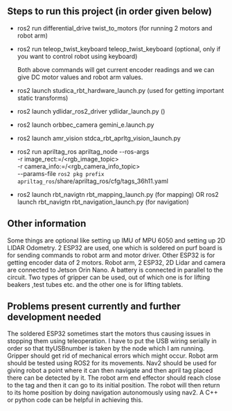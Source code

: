 ## Steps to run this project (in order given below)
- ros2 run differential_drive twist_to_motors (for running 2 motors and robot arm)
- ros2 run teleop_twist_keyboard teleop_twist_keyboard (optional, only if you want to control robot using keyboard)

  Both above commands will get current encoder readings and we can give DC motor values and robot arm values.
- ros2 launch studica_rbt_hardware_launch.py (used for getting important static transforms)
- ros2 launch ydlidar_ros2_driver ydlidar_launch.py ()
- ros2 launch orbbec_camera gemini_e.launch.py
- ros2 launch amr_vision stdca_rbt_aprltg_vision_launch.py
- ros2 run apriltag_ros apriltag_node --ros-args \
    -r image_rect:=/<rgb_image_topic> \
    -r camera_info:=/<rgb_camera_info_topic> \
    --params-file `ros2 pkg prefix apriltag_ros`/share/apriltag_ros/cfg/tags_36h11.yaml
- ros2 launch rbt_navigtn rbt_mapping_launch.py (for mapping) OR ros2 launch rbt_navigtn rbt_navigation_launch.py (for navigation)
## Other information
Some things are optional like setting up IMU of MPU 6050 and setting up 2D LIDAR Odometry. 2 ESP32 are used, one which is soldered on purf board is for sending commands to robot arm and motor driver.
Other ESP32 is for getting encoder data of 2 motors. Robot arm, 2 ESP32, 2D Lidar and camera are connected to Jetson Orin Nano. A battery is connected in parallel to the circuit. Two types of gripper can be used,
out of which one is for lifting beakers ,test tubes etc. and the other one is for lifting tablets.
## Problems present currently and further development needed
The soldered ESP32 sometimes start the motors thus causing issues in stopping them using teleoperation. I have to put the USB wiring serially in order so that ttyUSBnumber is taken by the node which I am running.
Gripper should get rid of mechanical errors which might occur. Robot arm should be tested using ROS2 for its movements. Nav2 should be used for giving robot a point where it can then navigate and then april tag placed
there can be detected by it. The robot arm end effector should reach close to the tag and then it can go to its initial position. The robot will then return to its home position by doing navigation autonomously using nav2.
A C++ or python code can be helpful in achieving this.
